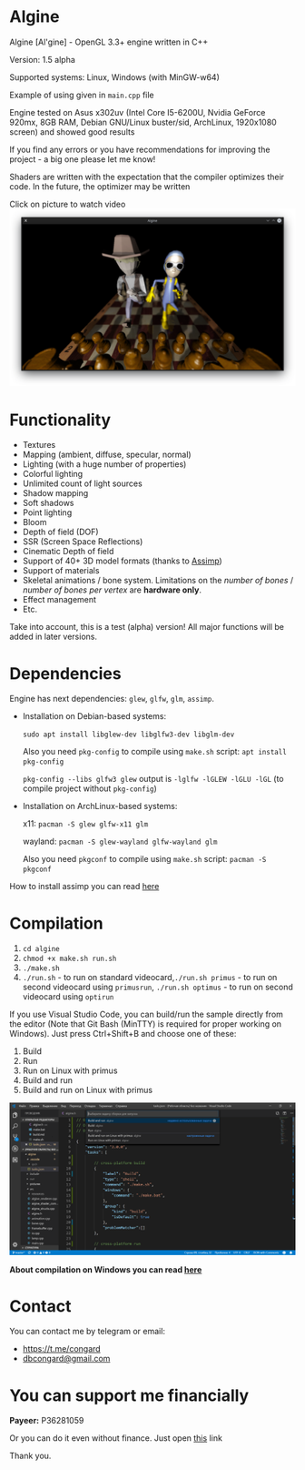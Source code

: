 # Algine
Algine [Al'gine] - OpenGL 3.3+ engine written in C++

Version: 1.5 alpha

Supported systems: Linux, Windows (with MinGW-w64)

Example of using given in `main.cpp` file

Engine tested on Asus x302uv (Intel Core I5-6200U, Nvidia GeForce 920mx, 8GB RAM, Debian GNU/Linux buster/sid, ArchLinux, 1920x1080 screen) and showed good results

If you find any errors or you have recommendations for improving the project - a big one please let me know!

Shaders are written with the expectation that the compiler optimizes their code. In the future, the optimizer may be written

Click on picture to watch video
[![Algine v1.5 alpha](pictures/1.png)](https://youtu.be/HQKTpQhn40c)

# Functionality
 * Textures
 * Mapping (ambient, diffuse, specular, normal)
 * Lighting (with a huge number of properties)
 * Colorful lighting
 * Unlimited count of light sources
 * Shadow mapping
 * Soft shadows
 * Point lighting
 * Bloom
 * Depth of field (DOF)
 * SSR (Screen Space Reflections)
 * Cinematic Depth of field
 * Support of 40+ 3D model formats (thanks to [Assimp](https://github.com/assimp/assimp))
 * Support of materials
 * Skeletal animations / bone system. Limitations on the *number of bones* / *number of bones per vertex* are **hardware only**.
 * Effect management
 * Etc.

Take into account, this is a test (alpha) version! All major functions will be added in later versions.

# Dependencies
Engine has next dependencies: `glew`, `glfw`, `glm`, `assimp`.

* Installation on Debian-based systems:

  `sudo apt install libglew-dev libglfw3-dev libglm-dev`

  Also you need `pkg-config` to compile using `make.sh` script: `apt install pkg-config`

  `pkg-config --libs glfw3 glew` output is `-lglfw -lGLEW -lGLU -lGL` (to compile project without `pkg-config`)

* Installation on ArchLinux-based systems:

  x11: `pacman -S glew glfw-x11 glm`
  
  wayland: `pacman -S glew-wayland glfw-wayland glm`

  Also you need `pkgconf` to compile using `make.sh` script: `pacman -S pkgconf`

How to install assimp you can read [here](https://github.com/assimp/assimp/blob/master/Build.md)

# Compilation
1. `cd algine`
2. `chmod +x make.sh run.sh`
3. `./make.sh`
4. `./run.sh` - to run on standard videocard,`./run.sh primus` - to run on second videocard using `primusrun`, `./run.sh optimus` - to run on second videocard using `optirun`

If you use Visual Studio Code, you can build/run the sample directly from the editor (Note that Git Bash (MinTTY) is required for proper working on Windows). Just press Ctrl+Shift+B and choose one of these:
1. Build
2. Run
3. Run on Linux with primus
4. Build and run
5. Build and run on Linux with primus

![VSCode](pictures/vscode_project.png)

**About compilation on Windows you can read [here](build.md)**

# Contact
You can contact me by telegram or email:
 * https://t.me/congard
 * dbcongard@gmail.com

# You can support me financially
<b>Payeer:</b> P36281059

Or you can do it even without finance. Just open [this](http://fainbory.com/8aWY) link

Thank you.